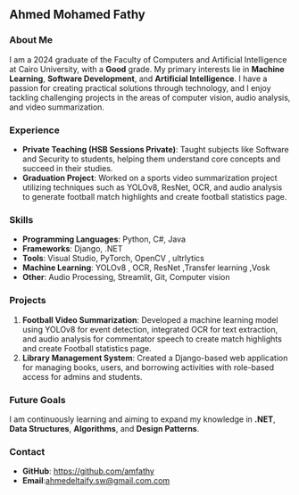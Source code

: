 ## Ahmed Mohamed Fathy

### About Me
I am a 2024 graduate of the Faculty of Computers and Artificial Intelligence at Cairo University, with a **Good** grade. My primary interests lie in **Machine Learning**, **Software Development**, and **Artificial Intelligence**. I have a passion for creating practical solutions through technology, and I enjoy tackling challenging projects in the areas of computer vision, audio analysis, and video summarization.

### Experience
- **Private Teaching (HSB Sessions Private)**: Taught  subjects like Software and Security to students, helping them understand core concepts and succeed in their studies.
- **Graduation Project**: Worked on a sports video summarization project utilizing techniques such as YOLOv8, ResNet, OCR, and audio analysis to generate football match highlights and create football statistics page.

### Skills
- **Programming Languages**: Python, C#, Java
- **Frameworks**: Django, .NET
- **Tools**: Visual Studio, PyTorch, OpenCV , ultrlytics
- **Machine Learning**: YOLOv8 , OCR, ResNet ,Transfer learning ,Vosk
- **Other**: Audio Processing, Streamlit, Git, Computer vision

### Projects
1. **Football Video Summarization**: Developed a machine learning model using YOLOv8 for event detection, integrated OCR for text extraction, and audio analysis for commentator speech to create match highlights and create Football statistics page.
2. **Library Management System**: Created a Django-based web application for managing books, users, and borrowing activities with role-based access for admins and students.

### Future Goals
I am continuously learning and aiming to expand my knowledge in **.NET**, **Data Structures**, **Algorithms**, and **Design Patterns**.

### Contact
- **GitHub**: https://github.com/amfathy
- **Email**:ahmedeltaify.sw@gmail.com.com

